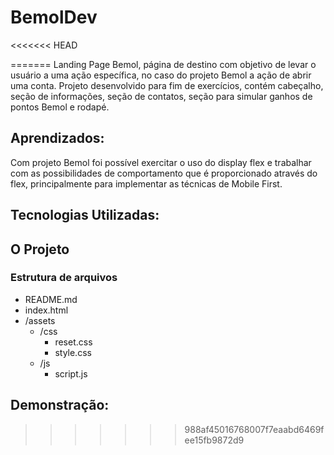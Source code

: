 # BemolDev
<<<<<<< HEAD


=======
Landing Page Bemol, página de destino com objetivo de levar o usuário a uma ação específica, no caso do projeto Bemol a ação de abrir uma conta. Projeto desenvolvido para fim de exercícios, contém cabeçalho, seção de informações, seção de contatos, seção para simular ganhos de pontos Bemol e rodapé.

## Aprendizados:
Com projeto Bemol foi possível exercitar o uso do display flex e trabalhar com as possibilidades de comportamento que é proporcionado através do flex, principalmente para implementar as técnicas de Mobile First.
## Tecnologias Utilizadas: 

## O Projeto

### Estrutura de arquivos


* README.md
* index.html
* /assets
    - /css
        - reset.css
        - style.css
    - /js
        - script.js

## Demonstração:
>>>>>>> 988af45016768007f7eaabd6469fee15fb9872d9
